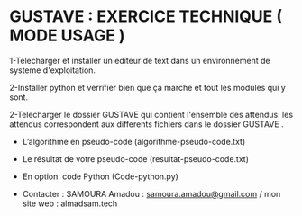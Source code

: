 # GUSTAVE : EXERCICE TECHNIQUE ( MODE USAGE )

1-Telecharger et installer un editeur de text dans un environnement de systeme d'exploitation. 

2-Installer python et verrifier bien que ça marche et tout les modules qui y sont. 

2-Telecharger le dossier GUSTAVE qui contient l'ensemble des attendus: les attendus correspondent aux differents fichiers dans le dossier GUSTAVE . 

- L’algorithme en pseudo-code (algorithme-pseudo-code.txt)

- Le résultat de votre pseudo-code (resultat-pseudo-code.txt)

- En option: code Python (Code-python.py)

- Contacter : SAMOURA Amadou : samoura.amadou@gmail.com /  mon site web : almadsam.tech

